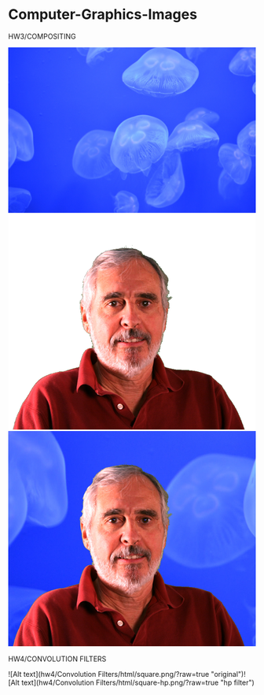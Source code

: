 ﻿# Computer-Graphics-Images

HW3/COMPOSITING

![Alt text](hw3/Compositing/HW3_files/back.jpg/?raw=true "back ground")![Alt text](hw3/Compositing/HW3_files/mask.png?raw=true "fore ground")
![Alt text](hw3/Compositing/HW3_files/out.png?raw=true "Optional Title")

HW4/CONVOLUTION FILTERS

![Alt text](hw4/Convolution Filters/html/square.png/?raw=true "original")![Alt text](hw4/Convolution Filters/html/square-hp.png/?raw=true "hp filter")
